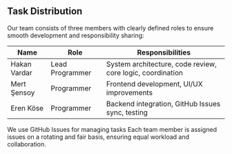 ## Task Distribution

Our team consists of three members with clearly defined roles to ensure smooth development and responsibility sharing:

| Name            | Role             | Responsibilities                                      |
|-----------------|------------------|--------------------------------------------------------|
| Hakan Vardar    | Lead Programmer  | System architecture, code review, core logic, coordination |
| Mert Şensoy     | Programmer        | Frontend development, UI/UX improvements               |
| Eren Köse       | Programmer        | Backend integration, GitHub Issues sync, testing       |

We use GitHub Issues for managing tasks Each team member is assigned issues on a rotating and fair basis, ensuring equal workload and collaboration.
